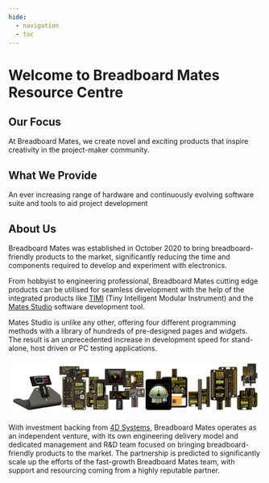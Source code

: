 ```yaml
---
hide:
  - navigation
  - toc
---
```


# Welcome to Breadboard Mates Resource Centre

## Our Focus

At Breadboard Mates, we create novel and exciting products that inspire creativity in the project-maker community.

## What We Provide

An ever increasing range of hardware and continuously evolving software suite and tools to aid project development

## About Us

Breadboard Mates was established in October 2020 to bring breadboard-friendly products to the market, significantly reducing the time and components required to develop and experiment with electronics.

From hobbyist to engineering professional, Breadboard Mates cutting edge products can be utilised for seamless development with the help of the integrated products like [TIMI](https://breadboardmates.com/products/timi-96/) (Tiny Intelligent Modular Instrument) and the [Mates Studio](https://breadboardmates.com/products/mates-studio/) software development tool.

Mates Studio is unlike any other, offering four different programming methods with a library of hundreds of pre-designed pages and widgets. The result is an unprecedented increase in development speed for stand-alone, host driven or PC testing applications.

![Product Portfolio](img/product-portfolio.png)

With investment backing from [4D Systems](https://4dsystems.com.au/), Breadboard Mates operates as an independent venture, with its own engineering delivery model and dedicated management and R&D team focused on bringing breadboard-friendly products to the market. The partnership is predicted to significantly scale up the efforts of the fast-growth Breadboard Mates team, with support and resourcing coming from a highly reputable partner.